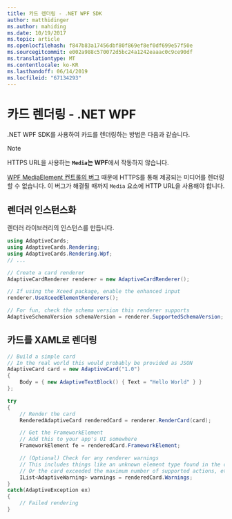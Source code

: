 ```yaml
---
title: 카드 렌더링 - .NET WPF SDK
author: matthidinger
ms.author: mahiding
ms.date: 10/19/2017
ms.topic: article
ms.openlocfilehash: f847b83a17456dbf80f869ef8ef0df699e57f50e
ms.sourcegitcommit: e002a988c570072d5bc24a1242eaaac0c9ce90df
ms.translationtype: MT
ms.contentlocale: ko-KR
ms.lasthandoff: 06/14/2019
ms.locfileid: "67134293"
---
```

# <a name="render-a-card---net-wpf"></a>카드 렌더링 - .NET WPF

.NET WPF SDK를 사용하여 카드를 렌더링하는 방법은 다음과 같습니다.

> [!NOTE]
> HTTPS URL을 사용하는 **`Media`는 WPF**에서 작동하지 않습니다.
> 
> [WPF MediaElement 컨트롤의 버그](https://stackoverflow.com/questions/30702505/playing-media-from-https-site-in-media-element-throwing-null-reference-exception) 때문에 HTTPS를 통해 제공되는 미디어를 렌더링할 수 없습니다. 이 버그가 해결될 때까지 `Media` 요소에 HTTP URL을 사용해야 합니다.  

## <a name="instantiate-a-renderer"></a>렌더러 인스턴스화

렌더러 라이브러리의 인스턴스를 만듭니다. 

```csharp
using AdaptiveCards;
using AdaptiveCards.Rendering;
using AdaptiveCards.Rendering.Wpf;
// ...

// Create a card renderer
AdaptiveCardRenderer renderer = new AdaptiveCardRenderer();

// If using the Xceed package, enable the enhanced input
renderer.UseXceedElementRenderers();

// For fun, check the schema version this renderer supports
AdaptiveSchemaVersion schemaVersion = renderer.SupportedSchemaVersion;
```

## <a name="render-a-card-to-xaml"></a>카드를 XAML로 렌더링

```csharp
// Build a simple card
// In the real world this would probably be provided as JSON
AdaptiveCard card = new AdaptiveCard("1.0")
{
    Body = { new AdaptiveTextBlock() { Text = "Hello World" } }
};

try
{
    // Render the card
    RenderedAdaptiveCard renderedCard = renderer.RenderCard(card);

    // Get the FrameworkElement
    // Add this to your app's UI somewhere
    FrameworkElement fe = renderedCard.FrameworkElement;

    // (Optional) Check for any renderer warnings
    // This includes things like an unknown element type found in the card
    // Or the card exceeded the maximum number of supported actions, etc
    IList<AdaptiveWarning> warnings = renderedCard.Warnings;
}
catch(AdaptiveException ex)
{
    // Failed rendering
}
```

